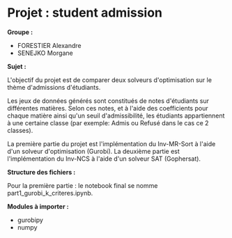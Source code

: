 # Projet : student admission

**Groupe :** 

- FORESTIER Alexandre
- SENEJKO Morgane

**Sujet :**

L'objectif du projet est de comparer deux solveurs d'optimisation sur le thème d'admissions d'étudiants.

Les jeux de données générés sont constitués de notes d'étudiants sur différentes matières. Selon ces notes, et à l'aide des coefficients pour chaque matière ainsi qu'un seuil d'admissibilité, les étudiants appartiennent à une certaine classe (par exemple: Admis ou Refusé dans le cas ce 2 classes).

La première partie du projet est l'implémentation du Inv-MR-Sort à l'aide d'un solveur d'optimisation (Gurobi).
La deuxième partie est l'implémentation du Inv-NCS à l'aide d'un solveur SAT (Gophersat).


**Structure des fichiers :**

Pour la première partie : le notebook final se nomme part1_gurobi_k_criteres.ipynb.

**Modules à importer :**

- gurobipy
- numpy
